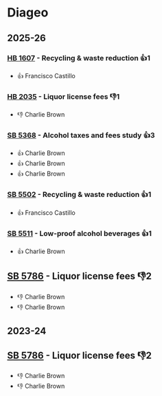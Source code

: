 # Diageo
## 2025-26

### [HB 1607](/bill/2025-26/hb/1607/) - Recycling & waste reduction 👍1  
* 👍 Francisco Castillo

### [HB 2035](/bill/2025-26/hb/2035/) - Liquor license fees  👎1 
* 👎 Charlie Brown

### [SB 5368](/bill/2025-26/sb/5368/) - Alcohol taxes and fees study 👍3  
* 👍 Charlie Brown
* 👍 Charlie Brown
* 👍 Charlie Brown

### [SB 5502](/bill/2025-26/sb/5502/) - Recycling & waste reduction 👍1  
* 👍 Francisco Castillo

### [SB 5511](/bill/2025-26/sb/5511/) - Low-proof alcohol beverages 👍1  
* 👍 Charlie Brown

## [SB 5786](/bill/2025-26/sb/5786/) - Liquor license fees  👎2 
* 👎 Charlie Brown
* 👎 Charlie Brown

## 2023-24

## [SB 5786](/bill/2023-24/sb/5786/) - Liquor license fees  👎2 
* 👎 Charlie Brown
* 👎 Charlie Brown
